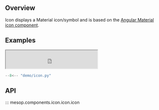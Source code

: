 ## Overview

Icon displays a Material icon/symbol and is based on the [Angular Material icon component](https://material.angular.io/components/icon/overview).

## Examples

<iframe class="component-demo" src="https://google.github.io/mesop/demo/?demo=icon" style="height: 60px"></iframe>

```python
--8<-- "demo/icon.py"
```

## API

::: mesop.components.icon.icon.icon
